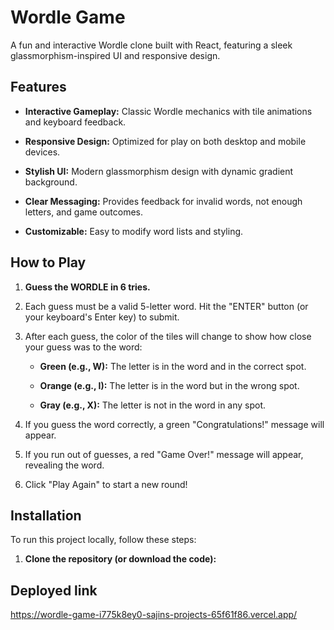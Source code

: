 # Wordle Game

A fun and interactive Wordle clone built with React, featuring a sleek glassmorphism-inspired UI and responsive design.


## Features

* **Interactive Gameplay:** Classic Wordle mechanics with tile animations and keyboard feedback.

* **Responsive Design:** Optimized for play on both desktop and mobile devices.

* **Stylish UI:** Modern glassmorphism design with dynamic gradient background.

* **Clear Messaging:** Provides feedback for invalid words, not enough letters, and game outcomes.

* **Customizable:** Easy to modify word lists and styling.

## How to Play

1. **Guess the WORDLE in 6 tries.**

2. Each guess must be a valid 5-letter word. Hit the "ENTER" button (or your keyboard's Enter key) to submit.

3. After each guess, the color of the tiles will change to show how close your guess was to the word:

   * **Green (e.g., W):** The letter is in the word and in the correct spot.

   * **Orange (e.g., I):** The letter is in the word but in the wrong spot.

   * **Gray (e.g., X):** The letter is not in the word in any spot.
     
4. If you guess the word correctly, a green "Congratulations!" message will appear.

5. If you run out of guesses, a red "Game Over!" message will appear, revealing the word.

6. Click "Play Again" to start a new round!

## Installation

To run this project locally, follow these steps:

1. **Clone the repository (or download the code):**


## Deployed link  
  https://wordle-game-i775k8ey0-sajins-projects-65f61f86.vercel.app/
